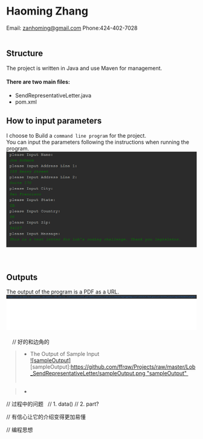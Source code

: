 # Haoming Zhang<br>
   Email: zanhoming@gmail.com      Phone:424-402-7028
<br>
<br>
## Structure
The project is written in Java and use Maven for management.<br>
#### There are two main files:<br>
   * SendRepresentativeLetter.java
   * pom.xml<br>

## How to input parameters
I choose to Build a `command line program` for the project.<br>
You can input the parameters following the instructions when running the program.<br>
![](https://github.com/ffrqw/Projects/raw/master/Lob_SendRepresentativeLetter/sample_input.png) <br> 

## Outputs
The output of the program is a PDF as a URL.<br>
![](https://github.com/ffrqw/Projects/raw/master/Lob_SendRepresentativeLetter/URL.png) <br> 
   // 好的和边角的
   >* The Output of Sample Input<br>
[![sampleOutput]](https://s3-us-west-2.amazonaws.com/assets.lob.com/ltr_61d64ad5e1beef96.pdf?AWSAccessKeyId=AKIAIILJUBJGGIBQDPQQ&Expires=1494063479&Signature=S0094sjzOxcTIwQlD99%2BXU61m9Q%3D)  
[sampleOutput]:https://github.com/ffrqw/Projects/raw/master/Lob_SendRepresentativeLetter/sampleOutput.png "sampleOutput" <br> 

   >* 

// 过程中的问题
   // 1. data()
   // 2. part?
   
// 有信心让它的介绍变得更加易懂

// 编程思想
